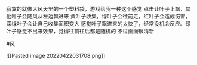 寂寞的就像大风天里的一个塑料袋，游戏给我一种这个感觉
点击让叶子上飘，其他叶子会随风从左边飘进来
黄叶子收集，绿叶子会往前走，红叶子会造成伤害，深绿叶子会让自己收集面积变大
感觉叶子飘进来的太快了，经常没机会反应。绿叶子感觉不出来效果，觉得往前往后都是随机的
不过画面很清新

#风

![[Pasted image 20220422031708.png]]